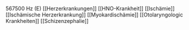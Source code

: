 567500 Hz (E)
[[Herzerkrankungen]]
[[HNO-Krankheit]]
[[Ischämie]]
[[Ischämische Herzerkrankung]]
[[Myokardischämie]]
[[Otolaryngologic Krankheiten]]
[[Schizenzephalie]]